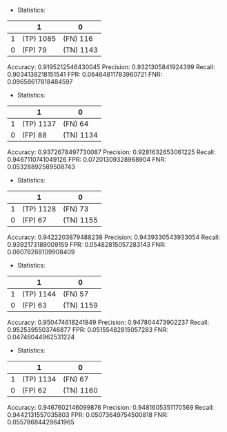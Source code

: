 * Statistics: 

|          |    1     |    0     |
|----------|----------|----------|
|    1     |(TP) 1085 | (FN) 116 |
|    0     | (FP) 79  |(TN) 1143 |
Accuracy: 0.9195212546430045
Precision: 0.9321305841924399
Recall: 0.9034138218151541
FPR: 0.06464811783960721
FNR: 0.09658617818484597
* Statistics: 

|          |    1     |    0     |
|----------|----------|----------|
|    1     |(TP) 1137 | (FN) 64  |
|    0     | (FP) 88  |(TN) 1134 |
Accuracy: 0.9372678497730087
Precision: 0.9281632653061225
Recall: 0.9467110741049126
FPR: 0.07201309328968904
FNR: 0.05328892589508743
* Statistics: 

|          |    1     |    0     |
|----------|----------|----------|
|    1     |(TP) 1128 | (FN) 73  |
|    0     | (FP) 67  |(TN) 1155 |
Accuracy: 0.9422203879488238
Precision: 0.9439330543933054
Recall: 0.9392173189009159
FPR: 0.05482815057283143
FNR: 0.06078268109908409
* Statistics: 

|          |    1     |    0     |
|----------|----------|----------|
|    1     |(TP) 1144 | (FN) 57  |
|    0     | (FP) 63  |(TN) 1159 |
Accuracy: 0.950474618241849
Precision: 0.947804473902237
Recall: 0.9525395503746877
FPR: 0.05155482815057283
FNR: 0.04746044962531224
* Statistics: 

|          |    1     |    0     |
|----------|----------|----------|
|    1     |(TP) 1134 | (FN) 67  |
|    0     | (FP) 62  |(TN) 1160 |
Accuracy: 0.9467602146099876
Precision: 0.9481605351170569
Recall: 0.9442131557035803
FPR: 0.05073649754500818
FNR: 0.05578684429641965